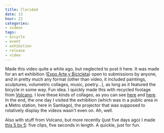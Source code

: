 ```yaml
---
title: Claridad
date: 13
hour: 22
categories:
- videos
tags:
- bicycle
- event
- exhibition
- release
- video
---
```


<video-embed service="vimeo" id="6187924" width="500" height="375" />

Made this video quite a while ago, but neglected to post it here. It was made for an art exhibition ([Expo Arte y Bicicleta](http://www.bicicultura.cl/2009/09/07/con-exposicion-de-arte-y-bicicleta-se-inauguro-iv-festival-internacional-de-bicicultura-de-santiago-2009)) open to submissions by anyone, and in pretty much any format (other than video, it included paintings, sculptures, volumetric collages, music, poetry...), as long as it featured the bicycle in some way. Fun idea. I quickly made this with recycled footage from [Volcano](http://blog.agj.cl/2009/01/volcano/). I love these kinds of collages, as you can see [here](http://piclog.agj.cl/index.php?showimage=63) and [here](http://piclog.agj.cl/index.php?showimage=64). In the end, the one day I visited the exhibition (which was in a public area in a Metro station, here in Santiago), the projector that was supposed to rotatively display the videos wasn't even on. Ah, well.

Also with stuff from Volcano, but more recently (just five days ago) I made [this 5 by 5](http://www.vimeo.com/7512616): five clips, five seconds in length. A quickie, just for fun.
